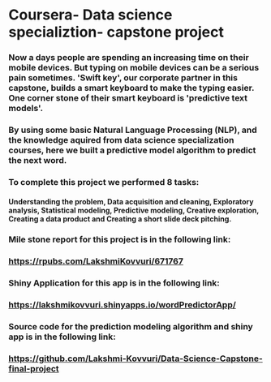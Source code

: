 # Coursera- Data science specializtion- capstone project

  ###        Now a days people are spending an increasing time on their mobile devices. But typing on mobile devices can be a serious pain sometimes. 'Swift key', our corporate partner in this capstone,  builds a smart keyboard to make the typing easier. One corner stone of their smart keyboard is 'predictive text models'.
  ### By using some basic Natural Language Processing (NLP), and the knowledge aquired from data science specialization courses, here we built a predictive model algorithm to predict the next word.
  
  ###        To complete this project we performed 8 tasks:  
  #### Understanding the problem, Data acquisition and cleaning, Exploratory analysis, Statistical modeling, Predictive modeling, Creative exploration, Creating a data product and Creating a short slide deck pitching.
  
  ### Mile stone report for this project is in the following link:
  ### https://rpubs.com/LakshmiKovvuri/671767
  
  ### Shiny Application for this app is in the following link:
  ### https://lakshmikovvuri.shinyapps.io/wordPredictorApp/
  
  ### Source code for the prediction modeling algorithm and shiny app is in the following link:
  ###  https://github.com/Lakshmi-Kovvuri/Data-Science-Capstone-final-project
  
  
  
